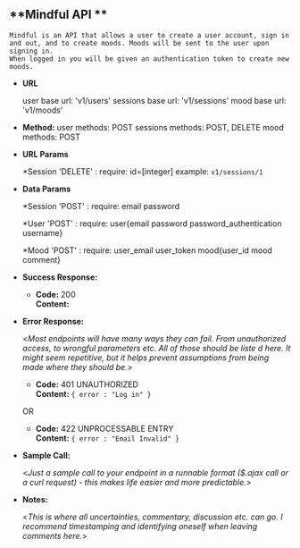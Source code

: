 **Mindful API **
----
    Mindful is an API that allows a user to create a user account, sign in and out, and to create moods. Moods will be sent to the user upon signing in.
    When logged in you will be given an authentication token to create new moods.

* **URL**

  user base url: 'v1/users'
  sessions base url: 'v1/sessions'
  mood base url: 'v1/moods'

* **Method:**
  user methods: POST
  sessions methods: POST, DELETE
  mood methods: POST

*  **URL Params**

   *Session 'DELETE' :
        require: id=[integer]
        example: `v1/sessions/1`

* **Data Params**

   *Session 'POST' :
        require: email password

    *User 'POST' :
        require: user{email password password_authentication username}

    *Mood 'POST' :
        require: user_email user_token mood{user_id mood comment}


* **Success Response:**


  * **Code:** 200 <br />
    **Content:**

* **Error Response:**

  <_Most endpoints will have many ways they can fail. From unauthorized access, to wrongful parameters etc. All of those should be liste d here. It might seem repetitive, but it helps prevent assumptions from being made where they should be._>

  * **Code:** 401 UNAUTHORIZED <br />
    **Content:** `{ error : "Log in" }`

  OR

  * **Code:** 422 UNPROCESSABLE ENTRY <br />
    **Content:** `{ error : "Email Invalid" }`

* **Sample Call:**

  <_Just a sample call to your endpoint in a runnable format ($.ajax call or a curl request) - this makes life easier and more predictable._>

* **Notes:**

  <_This is where all uncertainties, commentary, discussion etc. can go. I recommend timestamping and identifying oneself when leaving comments here._>

